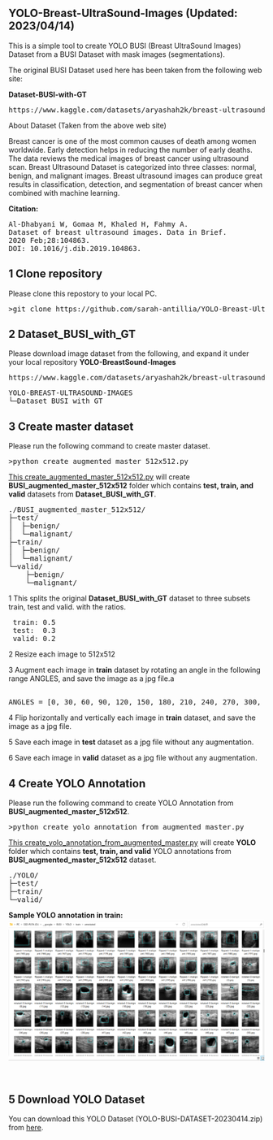 <h2> YOLO-Breast-UltraSound-Images (Updated: 2023/04/14)</h2>

<p>
This is a simple tool to create YOLO BUSI (Breast UltraSound Images) Dataset from a BUSI Dataset 
with mask images (segmentations).
</p>
<p>
The original BUSI Dataset used here has been taken from the following web site:<br>
</p>

<b>Dataset-BUSI-with-GT</b><br>
<pre>
https://www.kaggle.com/datasets/aryashah2k/breast-ultrasound-images-dataset
</pre>


About Dataset (Taken from the above web site)<br>
<p>
Breast cancer is one of the most common causes of death among women worldwide. 
Early detection helps in reducing the number of early deaths. 
The data reviews the medical images of breast cancer using ultrasound scan. 
Breast Ultrasound Dataset is categorized into three classes: normal, benign, 
and malignant images. 
Breast ultrasound images can produce great results in classification, detection, 
and segmentation of breast cancer when combined with machine learning.
</p>
<b>Citation:</b>
<pre>
Al-Dhabyani W, Gomaa M, Khaled H, Fahmy A. 
Dataset of breast ultrasound images. Data in Brief. 
2020 Feb;28:104863. 
DOI: 10.1016/j.dib.2019.104863.
</pre>

<h2>1 Clone repository</h2>
 Please clone this repostory to your local PC.<br>
<pre>
>git clone https://github.com/sarah-antillia/YOLO-Breast-UltraSound-Images.git
</pre>

<h2>2 Dataset_BUSI_with_GT</h2>
Please download image dataset from the following, and expand it under your local 
repository <b>YOLO-BreastSound-Images</b>
<pre>
https://www.kaggle.com/datasets/aryashah2k/breast-ultrasound-images-dataset
</pre>

<pre>
YOLO-BREAST-ULTRASOUND-IMAGES
└─Dataset_BUSI_with_GT
</pre>

<h2>3 Create master dataset</h2>

Please run the following command to create master dataset.<br>
<pre>
>python create_augmented_master_512x512.py
</pre>

<a href="./create_augmented_master_512x512.py">This create_augmented_master_512x512.py</a> will create <b>BUSI_augmented_master_512x512</b> folder which contains <b>test, train, and valid</b> datasets from <b>Dataset_BUSI_with_GT</b>.<br>
<pre>
./BUSI_augmented_master_512x512/
├─test/
│  ├─benign/
│  └─malignant/
├─train/
│  ├─benign/
│  └─malignant/
└─valid/
    ├─benign/
    └─malignant/
</pre>

<p>
1 This splits the original <b>Dataset_BUSI_with_GT</b> dataset to three subsets train, test and valid. 
with the ratios.
</p>
<pre>
 train: 0.5
 test:  0.3
 valid: 0.2
</pre>

<p>
2 Resize each image to 512x512
</p>
<p>
3 Augment each image in <b>train</b> dataset by rotating an angle in the following range ANGLES, and save the image as a jpg file.a
</p>
<pre> 
ANGLES = [0, 30, 60, 90, 120, 150, 180, 210, 240, 270, 300, 330]
</pre>
<p>
4 Flip horizontally and vertically each image in <b>train</b> dataset, and save the image as a jpg file.
</p>

<p>
5 Save each image in <b>test</b> dataset as a jpg file without any augmentation.
</p>

<p>
6 Save each image in <b>valid</b> dataset as a jpg file without any augmentation.
</p>

<h2>4 Create YOLO Annotation</h2>
Please run the following command to create YOLO Annotation from <b>BUSI_augmented_master_512x512</b>.<br>
<pre>
>python create_yolo_annotation_from_augmented_master.py
</pre>
<a href="./create_yolo_annotation_from_augmented_master.py">This create_yolo_annotation_from_augmented_master.py</a> will create <b>YOLO</b> folder which contains <b>test, train, and valid</b> YOLO annotations
 from <b>BUSI_augmented_master_512x512</b> dataset.<br>

<pre>
./YOLO/
├─test/
├─train/
└─valid/
</pre>

<b>Sample YOLO annotation in train:</b>
<br>
<img src="./asset/BUSI_YOLO_train_annotated.png"><br>

<br>
<h2>5 Download YOLO Dataset</h2>
<p>
You can download this YOLO Dataset (YOLO-BUSI-DATASET-20230414.zip) from
 <a href="https://drive.google.com/file/d/1IRSc7b3p6sF7ObI2wBk3Mo0ryhlJzKs7/view?usp=sharing">here</a>.
</p>
